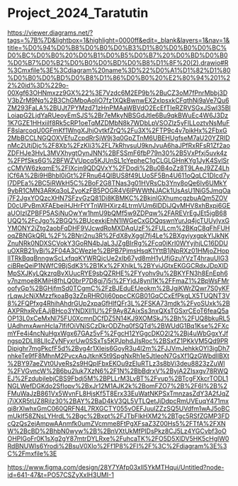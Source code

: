 # Project_2024_Taratutin
https://viewer.diagrams.net/?tags=%7B%7D&lightbox=1&highlight=0000ff&edit=_blank&layers=1&nav=1&title=%D0%94%D0%B8%D0%B0%D0%B3%D1%80%D0%B0%D0%BC%D0%BC%D0%B0%20%D0%B1%D0%B5%D0%B7%20%D0%BD%D0%B0%D0%B7%D0%B2%D0%B0%D0%BD%D0%B8%D1%8F%20(2).drawio#R%3Cmxfile%3E%3Cdiagram%20name%3D%22%D0%A1%D1%82%D1%80%D0%B0%D0%BD%D0%B8%D1%86%D0%B0%20%E2%80%94%201%22%20id%3D%229o-00Xgf63OHNmxzz9GX%22%3E7Vzdc6M2EP9b%2BuCZ3oM7fPnrMbbj3DV3bZrM9Nq%2B3ChGMboAoliO7fz1XQkBwnwEX2xIpsxkCFqthNj9aVe7Qu6ZM293FaLA%2BUJt7PYMzd71zHnPMAaWBVdO2EcEfTIeRZRVSGxJSwl35BlLoiapG2LjdYaRUeoyEmSJS%2Br7eMkyNBSGdJtle6Bu9qkBWuEc4W6J3Dz1K7GZE1HHxiilf8Rk5cRP1oeTqMZDMbN8k7WDbLpVSOZlz5yFlLLoztvNsMuFF8slarcoqU0GFmKf1WngXJhjOvtkfZrQ%2Fu3X%2FTP9c4v7pikHx%2FbxG2MbBCCLNGQOXVEfuZcpdRrSjW9j3q0GpZTnM6UBEHUgfseM7aU20YZRIDnMc2UtjDjc%2F8Xb%2FzKIi3%2FL7kRhvsuU9knJvuA6haJPfRxRFsR1Zf2aoZDFHJe3HvL3MVXhygtOynJNN%2BFSSmF6fbP79n30%2B5VxPfxj5uvk4z%2FPfSks6G%2BFWZVUpcq5KJUnSL1cYepheC1gCLGLGHnKYg1JyK4SvlSrcCMVW6zkqmE%2FIXcjn9QDQVxY%2FDodi%2Bu0B4oZz8T9LAeJ9ZZ4LhICf6A%2Bi9HBhbl0iGt%2FRnu64QIBUS8f49LUoSF5Bn4U611oQqLC1DIcd7yl7DPEa%2BC5iRWkH5C%2BoF2G8TNas3g01HVRsCb3Yny8oQe6Iv6UMkY9ybR1CMN3ARKq3oLZyoKzFB5POGR4V6lPWWtNJACk1UsAsU1NiG5JmqOaj7F2JgxYOQzcXHN7SFzvGzQ81Di8KBMKC%2BkjnlGXhumcgzbuAQm5ZOVD0cUPvBmXFAEbeiHJHrFtYTnWIHXirz4LtrmVUm6lDDiJQvMHV8xhBxpi6GEaUOIzIZPBFP5ASjNuOwYw1hmU9bQMf5w9ZDPqw%2FAREVrEgJEt5jgB68UQQ%2FcJgo%2BGQ%2BUcexkjEhN1IWGeCxGDQqswnYurJq4jcTUUylyxGYMONY2jZtg2aobFqDHF9VJcwdRoMXDAqUzF%2FULcm%2BKqC8qFhFUHoqZBNGkQRL%2F%2BNri2nu3R%2FdX8yXggl7fj4Le%2BXgyiyxgpkYlJkNKZnuNRk0NDXSCVokY3GoRN4bJaL3JZgBIrRg%2Fcq0iKrI0WYyjhjLC16DDUuOXRB21jyBi%2F04A3CWezIe%2BPB7PjmsHsqK1YttB1jNpRXz01HMjoZHoplITRkBqqBnngwScLxfqqKYWRQjcUe2xIb67yd8mH1yUfjGzuYVzT4hrauUIG3ciBReQeiP1NWfC9BjSdK3%2B1Kx%2FXhlkL%2BYviJGtxEKGGCRdxJDpXIDMpSXJKyLQkzrqBvXUucRYE9sbQZRHE%2FYyohv9u%2BKYFN3h8EnEph6v7nzmoe8KMiH8fhLQ0brP7D8gj7j5i%2FYjdJ8ynl1K%2FFmaZ1%2BpWsFMroofyGp%2BGHjfmSd0TCgmC%2FzBJEduEfJeokm%2BJgjKWrZQwr7S0yKFrLqwJcNiXMzzfkoaBg3zZpRHROIj60ppcCKGB01GqCCxEfPkgLX5TUQNT3V8%2FQPfxg4RhihAhdrGUp2xpaGfHlfQFr3L%2FSKA73mdk%2FvoSUxk%2BAXPRhxRvEAJjBHco3YNDXIl1U%2F9Ay8ZAjxSs3nxQXsTGSxrCEoT6feaQ5aOP13L0xCeMxNI75FU0XcmnDCfDZ5N14KJ9XOMSkJ%2Bh%2FUQ8bkuRL5UAdhmxAwnHcIa7lfifOiVNiSCzDkrODZhq0fSQTd%2BWUdG1Bq1Kse%2FXcmYFe4i4ncNuHgxWgx67GAz5vF%2FgcH12YGgcDKO2l2%2Bj4uWbGgxYJfngsp2DLlI8LlIcZyNFyxrUw0SSxTs5KPJphdJIsRoc%2BSxfZ1PKkVM5Qd9PRDipighr7mgPkcfF5d%2Bvg4r1XIeis6GoyR3u4l2m%2FJJVmJehkkOYl3igDh7nhkeTe9fF8MhnM2PvcxAqJtknK5t9SpgNxRh1e5JtIeoN7GsXf1QzGWbdlIBXt%2BY97aeZVt0UyeRs2s9HQplFbxEKOu9zEluRTLz3s8bVi3deu8823zZuWl%2FVGvncW%2B6bu2luk7XzN6%2F1N%2BbBdrxV%2ByjA2ZIsxgv78RWQEJ%2FzdubjlebjCBS9Fbdj5M%2BPLLrM3LvBT%2Fvup%2BTcgFXkcrTODL1NGLWefDGKdo2SfIopv%2BxJr12M1AJK2k%2BomFZO7%2B%2F6I%2B%2FMuWaJzB861Vx5WvnFL8HjsKf5T8Erx33EuWatNKPSxTmnzasZdY3A2fJqZj7iXXR5tUZ8RjIz30%2BAY%2BaD4kV3QL5VTLQetJjDdpcRmUVEuqY471mxqi8rXlwhxGmC060QRFN4L7RXGCTY055vOEFJuulZZzSQ5UVdfm1wAJ5oBCmUklf58ZNsLYHrdL%2Bgc%2Bxpt%2FJTbFlkHXM2%2BTgc5RSfZGMP3FDcQzQs2ejAmpwAAnmfk0umZVcmme8FtPgXFsaZ3Z00Hs5%2FTfA%2FXNW%2BcBD%2BhbN0wyw%2B%2BnVXtUkMfPIDsPkz8CJ5Lz4YGCvbf3oOOHPlGoFr0K1sXg2gY87mtrDYLRxe%2FuhcaTK%2FO5D5XlDV5HK5cHglW0RdBNUWIs6Yrodi%2BsuV0XIo%2Ff1P8%2FI%2F%3C%2Fdiagram%3E%3C%2Fmxfile%3E


https://www.figma.com/design/28Y7YAfp03xIl5YkMTHqui/Untitled?node-id=641-47&t=PO57CSZyXxlH3UMI-1
